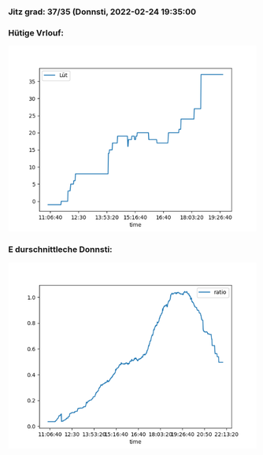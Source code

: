 ### Jitz grad: 37/35 (Donnsti, 2022-02-24 19:35:00

### Hütige Vrlouf:
![Graph](Today.png)

### E durschnittleche Donnsti:
![Graph](Donnsti.png)